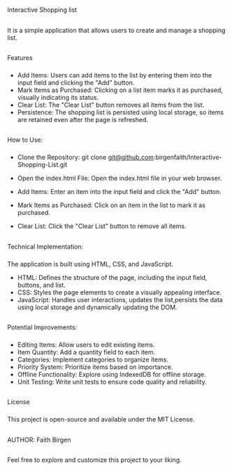 #
Interactive Shopping list
 ##
It is a simple application that allows users to create and manage a shopping list.

##
Features
###
 * Add Items: Users can add items to the list by entering them into the input field and clicking the "Add" button.
 * Mark Items as Purchased: Clicking on a list item marks it as purchased, visually indicating its status.
 * Clear List: The "Clear List" button removes all items from the list.
 * Persistence: The shopping list is persisted using local storage, so items are retained even after the page is refreshed.
 ##
How to Use:
###
 * Clone the Repository:
   git clone git@github.com:birgenfaith/Interactive-Shopping-List.git

 * Open the index.html File:
   Open the index.html file in your web browser.
 * Add Items:
   Enter an item into the input field and click the "Add" button.
 * Mark Items as Purchased:
   Click on an item in the list to mark it as purchased.
 * Clear List:
   Click the "Clear List" button to remove all items.
##
Technical Implementation:
###
The application is built using HTML, CSS, and JavaScript.
 * HTML: Defines the structure of the page, including the input field, buttons, and list.
 * CSS: Styles the page elements to create a visually appealing interface.
 * JavaScript: Handles user interactions, updates the list,persists the data using local storage and dynamically updating the DOM.
 ##
Potential Improvements:
###
 * Editing Items: Allow users to edit existing items.
 * Item Quantity: Add a quantity field to each item.
 * Categories: Implement categories to organize items.
 * Priority System: Prioritize items based on importance.
 * Offline Functionality: Explore using IndexedDB for offline storage.
 * Unit Testing: Write unit tests to ensure code quality and reliability.
 ##
License
###
This project is open-source and available under the MIT License. 
##
AUTHOR: Faith Birgen
##
Feel free to explore and customize this project to your liking.
